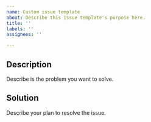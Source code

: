 ```yaml
---
name: Custom issue template
about: Describe this issue template's purpose here.
title: ''
labels: ''
assignees: ''

---
```


## Description
Describe is the problem you want to solve.
## Solution
Describe your plan to resolve the issue.
